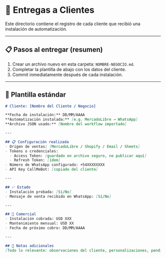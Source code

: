# 📒 Entregas a Clientes

Este directorio contiene el registro de cada cliente que recibió una instalación de automatización.

---

## 📋 Pasos al entregar (resumen)
1. Crear un archivo nuevo en esta carpeta: `NOMBRE-NEGOCIO.md`.  
2. Completar la plantilla de abajo con los datos del cliente.  
3. Commit inmediatamente después de cada instalación.

---

## 📄 Plantilla estándar

```markdown
# Cliente: [Nombre del Cliente / Negocio]

**Fecha de instalación:** DD/MM/AAAA  
**Automatización instalada:** [e.g. MercadoLibre → WhatsApp]  
**Archivo JSON usado:** [Nombre del workflow importado]

---

## 📋 Configuración realizada
- Origen de ventas: [MercadoLibre / Shopify / Email / Sheets]  
- Tokens o credenciales:  
  - Access Token: [guardado en archivo seguro, no publicar aquí]  
  - Refresh Token: [ídem]  
- Número de WhatsApp configurado: +54XXXXXXXX  
- API Key CallMeBot: [copiado del cliente]  

---

## ✅ Estado
- Instalación probada: [Sí/No]  
- Mensaje de venta recibido en WhatsApp: [Sí/No]

---

## 💸 Comercial
- Instalación cobrada: USD XXX  
- Mantenimiento mensual: USD XX  
- Fecha de próximo cobro: DD/MM/AAAA

---

## 📝 Notas adicionales
[Todo lo relevante: observaciones del cliente, personalizaciones, pendientes]
